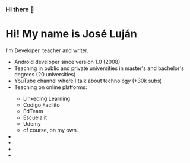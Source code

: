 ### Hi there 👋

<!--
**josedlujan/josedlujan** is a ✨ _special_ ✨ repository because its `README.md` (this file) appears on your GitHub profile.

Here are some ideas to get you started:

- 🔭 I’m currently working on ...
- 🌱 I’m currently learning ...
- 👯 I’m looking to collaborate on ...
- 🤔 I’m looking for help with ...
- 💬 Ask me about ...
- 📫 How to reach me: ...
- 😄 Pronouns: ...
- ⚡ Fun fact: ...
-->
<h1>Hi! My name is José Luján</h1>
<p>I'm Developer, teacher and writer.</p>
<ul>
  <li>Android developer since version 1.0 (2008)</li>
  <li>Teaching in public and private universities in master's and bachelor's degrees (20 universities) </li>
  <li>YouTube channel where I talk about technology (+30k subs)</li>
  <li>Teaching on online platforms:</li>
      <ul>
        <li>Linkeding Learning</li>
        <li>Codigo Facilito</li>
        <li>EdTeam</li>
        <li>Escuela.it</li>
        <li>Udemy</li>
        <li>of course, on my own.</li>
      </ul>
  <li></li>
  <li></li>
  <li></li>
  <li></li>
</ul>
